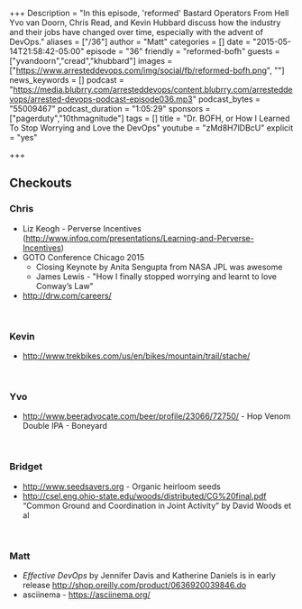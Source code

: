 +++
Description = "In this episode, 'reformed' Bastard Operators From Hell Yvo van Doorn, Chris Read, and Kevin Hubbard discuss how the industry and their jobs have changed over time, especially with the advent of DevOps."
aliases = ["/36"]
author = "Matt"
categories = []
date = "2015-05-14T21:58:42-05:00"
episode = "36"
friendly = "reformed-bofh"
guests = ["yvandoorn","cread","khubbard"]
images = ["https://www.arresteddevops.com/img/social/fb/reformed-bofh.png", ""]
news_keywords = []
podcast = "https://media.blubrry.com/arresteddevops/content.blubrry.com/arresteddevops/arrested-devops-podcast-episode036.mp3"
podcast_bytes = "55009467"
podcast_duration = "1:05:29"
sponsors = ["pagerduty","10thmagnitude"]
tags = []
title = "Dr. BOFH, or How I Learned To Stop Worrying and Love the DevOps"
youtube = "zMd8H7lDBcU"
explicit = "yes"

+++
<h2>Checkouts</h2>
<h3>Chris</h3>
<ul>
	<li>Liz Keogh - Perverse Incentives (<a href="http://www.infoq.com/presentations/Learning-and-Perverse-Incentives">http://www.infoq.com/presentations/Learning-and-Perverse-Incentives</a>)</li>
	<li>GOTO Conference Chicago 2015
<ul>
	<li>Closing Keynote by Anita Sengupta from NASA JPL was awesome</li>
	<li>James Lewis - "How I finally stopped worrying and learnt to love Conway’s Law"</li>
</ul>
</li>
	<li><a href="http://drw.com/careers/">http://drw.com/careers/</a></li>
</ul>
&nbsp;
<h3>Kevin</h3>
<ul>
	<li><a href="http://www.trekbikes.com/us/en/bikes/mountain/trail/stache/">http://www.trekbikes.com/us/en/bikes/mountain/trail/stache/</a></li>
</ul>
&nbsp;
<h3>Yvo</h3>
<ul>
	<li><a href="http://www.beeradvocate.com/beer/profile/23066/72750/">http://www.beeradvocate.com/beer/profile/23066/72750/</a> - Hop Venom Double IPA - Boneyard</li>
</ul>
&nbsp;
<h3>Bridget</h3>
<ul>
	<li><a href="http://www.seedsavers.org">http://www.seedsavers.org</a> - Organic heirloom seeds</li>
	<li><a href="http://csel.eng.ohio-state.edu/woods/distributed/CG%20final.pdf">http://csel.eng.ohio-state.edu/woods/distributed/CG%20final.pdf</a> “Common Ground and Coordination in Joint Activity” by David Woods et al</li>
</ul>
&nbsp;
<h3>Matt</h3>
<ul>
	<li><i>Effective DevOps</i> by Jennifer Davis and Katherine Daniels is in early release <a href="http://shop.oreilly.com/product/0636920039846.do">http://shop.oreilly.com/product/0636920039846.do</a></li>
	<li>asciinema - <a href="https://asciinema.org/">https://asciinema.org/</a></li>
</ul>
